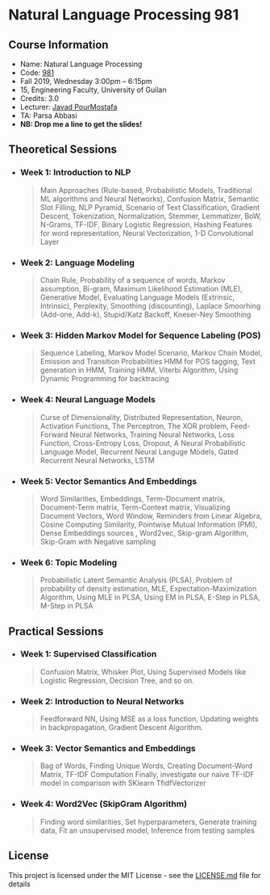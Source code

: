 # Natural Language Processing 981

## Course Information

* Name: Natural Language Processing
* Code: [981](https://javad.pourmostafa.com/NLP981)
* Fall 2019, Wednesday 3:00pm – 6:15pm
* 15, Engineering Faculty, University of Guilan
* Credits: 3.0
* Lecturer: [Javad PourMostafa](https://javad.pourmostafa.com)
* TA: Parsa Abbasi
* <b>NB: Drop me a line to get the slides!</b>

## Theoretical Sessions

* ### Week 1: Introduction to NLP
  > Main Approaches (Rule-based, Probabilistic Models, Traditional ML algorithms and Neural Networks), Confusion Matrix, Semantic Slot Filling, NLP Pyramid, Scenario of Text Classification, Gradient Descent, Tokenization, Normalization, Stemmer, Lemmatizer, BoW, N-Grams, TF-IDF, Binary Logistic Regression, Hashing Features for word representation, Neural Vectorization, 1-D Convolutional Layer

* ### Week 2: Language Modeling
  > Chain Rule, Probability of a sequence of words, Markov assumption, Bi-gram, Maximum Likelihood Estimation (MLE), Generative Model, Evaluating Language Models (Extrinsic, Intrinsic), Perplexity, Smoothing (discounting), Laplace Smoorhing (Add-one, Add-k), Stupid/Katz Backoff, Kneser-Ney Smoothing

* ### Week 3: Hidden Markov Model for Sequence Labeling (POS)
  > Sequence Labeling, Markov Model Scenario, Markov Chain Model, Emission and Transition Probabilities
  > HMM for POS tagging, Text generation in HMM, Training HMM, Viterbi Algorithm, Using Dynamic Programming for backtracing

* ### Week 4: Neural Language Models
  > Curse of Dimensionality, Distributed Representation, Neuron, Activation Functions, The Perceptron, The XOR problem, Feed-Forward Neural Networks, Training Neural Networks, Loss Function, Cross-Entropy Loss, Dropout, A Neural Probabilistic Language Model, Recurrent Neural Languge Models, Gated Recurrent Neural Networks, LSTM
  
* ### Week 5: Vector Semantics And Embeddings
  > Word Similarities, Embeddings, Term-Document matrix, Document-Term matrix, Term-Context matrix, Visualizing Document Vectors, Word Window, Reminders from Linear Algebra, Cosine Computing Similarity, Pointwise Mutual Information (PMI),
  Dense Embeddings sources , Word2vec, Skip-gram Algorithm, Skip-Gram with Negative sampling
  
* ### Week 6: Topic Modeling
  > Probabilistic Latent Semantic Analysis (PLSA), Problem of probability of density estimation, MLE, Expectation-Maximization Algorithm, Using MLE in PLSA, Using EM in PLSA, E-Step in PLSA, M-Step in PLSA
  
## Practical Sessions

* ### Week 1: Supervised Classification
  > Confusion Matrix, Whisker Plot, Using Supervised Models like Logistic Regression, Decision Tree, and so on.

* ### Week 2: Introduction to Neural Networks
  > Feedforward NN, Using MSE as a loss function, Updating weights in backpropagation, Gradient Descent Algorithm.

* ### Week 3: Vector Semantics and Embeddings
  > Bag of Words, Finding Unique Words, Creating Document-Word Matrix, TF-IDF Computation
  Finally, investigate our naive TF-IDF model in comparison with SKlearn TfidfVectorizer
  
* ### Week 4: Word2Vec (SkipGram Algorithm)
  > Finding word similarities, Set hyperparameters, Generate training data, Fit an unsupervised model, Inference from testing samples 

## License

This project is licensed under the MIT License - see the [LICENSE.md](LICENSE.md) file for details

